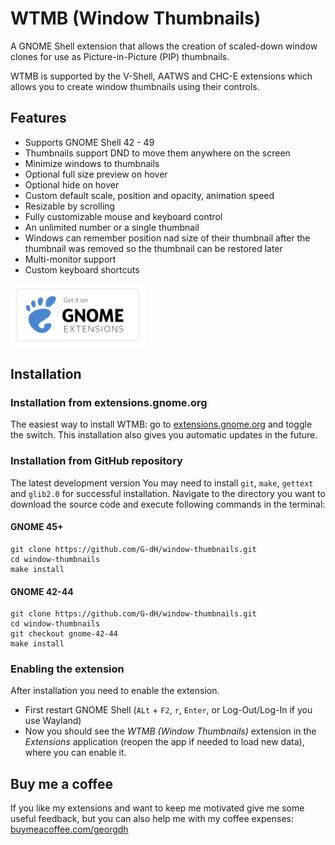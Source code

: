 # WTMB (Window Thumbnails)
A GNOME Shell extension that allows the creation of scaled-down window clones for use as Picture-in-Picture (PIP) thumbnails.

WTMB is supported by the V-Shell, AATWS and CHC-E extensions which allows you to create window thumbnails using their controls.

## Features
- Supports GNOME Shell 42 - 49
- Thumbnails support DND to move them anywhere on the screen
- Minimize windows to thumbnails
- Optional full size preview on hover
- Optional hide on hover
- Custom default scale, position and opacity, animation speed
- Resizable by scrolling
- Fully customizable mouse and keyboard control
- An unlimited number or a single thumbnail
- Windows can remember position nad size of their thumbnail after the thumbnail was removed so the thumbnail can be restored later
- Multi-monitor support
- Custom keyboard shortcuts


[<img alt="" height="100" src="https://raw.githubusercontent.com/andyholmes/gnome-shell-extensions-badge/master/get-it-on-ego.svg?sanitize=true">](https://extensions.gnome.org/extension/6816/)


## Installation
### Installation from extensions.gnome.org
The easiest way to install WTMB: go to [extensions.gnome.org](https://extensions.gnome.org/extension/6816/) and toggle the switch. This installation also gives you automatic updates in the future.

### Installation from GitHub repository
The latest development version
You may need to install `git`, `make`, `gettext` and `glib2.0` for successful installation.
Navigate to the directory you want to download the source code and execute following commands in the terminal:

#### GNOME 45+

    git clone https://github.com/G-dH/window-thumbnails.git
    cd window-thumbnails
    make install

#### GNOME 42-44

    git clone https://github.com/G-dH/window-thumbnails.git
    cd window-thumbnails
    git checkout gnome-42-44
    make install

### Enabling the extension
After installation you need to enable the extension.

- First restart GNOME Shell (`ALt` + `F2`, `r`, `Enter`, or Log-Out/Log-In if you use Wayland)
- Now you should see the *WTMB (Window Thumbnails)* extension in the *Extensions* application (reopen the app if needed to load new data), where you can enable it.

## Buy me a coffee
If you like my extensions and want to keep me motivated give me some useful feedback, but you can also help me with my coffee expenses:
[buymeacoffee.com/georgdh](https://buymeacoffee.com/georgdh)
